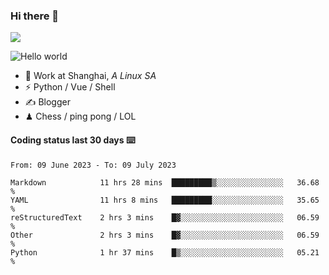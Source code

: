### Hi there 👋
![](https://komarev.com/ghpvc/?username=Xuhandsome)


<img src="https://github-readme-stats.vercel.app/api?username=XuHandsome&show_icons=true&theme=merko" alt="Hello world">

<br/>

- 🍻  Work at Shanghai, _A Linux SA_
- ⚡  Python / Vue / Shell
- ✍️  Blogger
- ♟  Chess / ping pong / LOL

#### Coding status last 30 days ⌨️

<!--START_SECTION:waka-->

```text
From: 09 June 2023 - To: 09 July 2023

Markdown            11 hrs 28 mins  █████████▒░░░░░░░░░░░░░░░   36.68 %
YAML                11 hrs 8 mins   █████████░░░░░░░░░░░░░░░░   35.65 %
reStructuredText    2 hrs 3 mins    █▓░░░░░░░░░░░░░░░░░░░░░░░   06.59 %
Other               2 hrs 3 mins    █▓░░░░░░░░░░░░░░░░░░░░░░░   06.59 %
Python              1 hr 37 mins    █▒░░░░░░░░░░░░░░░░░░░░░░░   05.21 %
```

<!--END_SECTION:waka-->

